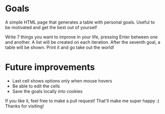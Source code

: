 Goals
=====

A simple HTML page that generates a table with personal goals. Useful to be motivated and get the best out of yourself

Write 7 things you want to improve in your life, pressing Enter between one and another. A list will be created on each iteration. After the seventh goal, a table will be shown. Print it and go take out the world!

Future improvements
===================
* Last cell shows options only when mouse hovers
* Be able to edit the cells
* Save the goals locally into cookies

If you like it, feel free to make a pull request! That'll make me super happy :) Thanks for visiting!

